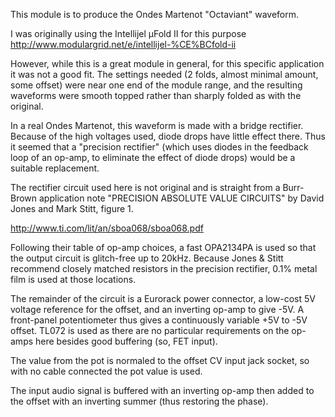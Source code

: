 ﻿This module is to produce the Ondes Martenot "Octaviant" waveform. 

I was originally using the Intellijel μFold II for this purpose
http://www.modulargrid.net/e/intellijel-%CE%BCfold-ii

However, while this is a great module in general, for this specific 
application it was not a good fit. The settings needed (2 folds, 
almost minimal amount, some offset) were near one end of the module 
range, and the resulting waveforms were smooth topped rather than sharply
folded as with the original.

In a real Ondes Martenot, this waveform is made with a bridge rectifier.
Because of the high voltages used, diode drops have little effect there.
Thus it seemed that a "precision rectifier" (which uses diodes in the 
feedback loop of an op-amp, to eliminate the effect of diode drops) would
be a suitable replacement.

The rectifier circuit used here is not original and is straight from a 
Burr-Brown application note "PRECISION ABSOLUTE VALUE CIRCUITS" by 
David Jones and Mark Stitt, figure 1.

http://www.ti.com/lit/an/sboa068/sboa068.pdf

Following their table of op-amp choices, a fast OPA2134PA is used so that the 
output circuit is glitch-free up to 20kHz. Because Jones & Stitt recommend 
closely matched resistors in the precision rectifier, 0.1% metal film is
used at those locations.

The remainder of the circuit is a Eurorack power connector, a low-cost 5V
voltage reference for the offset, and an inverting op-amp to give -5V. A
front-panel potentiometer thus gives a continuously variable +5V to -5V offset.
TL072 is used as there are no particular requirements on the op-amps here 
besides good buffering (so, FET input).

The value from the pot is normaled to the offset CV input jack socket, so with
no cable connected the pot value is used.

The input audio signal is buffered with an inverting op-amp then added to 
the offset with an inverting summer (thus restoring the phase).
